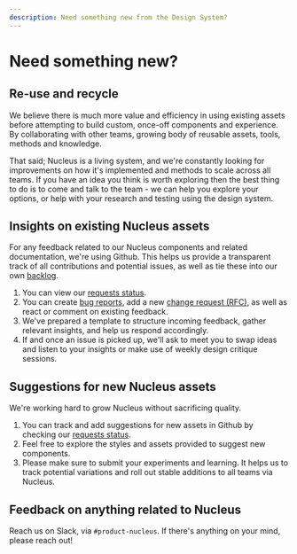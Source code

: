 ```yaml
---
description: Need something new from the Design System?
---
```


# Need something new?

## Re-use and recycle

We believe there is much more value and efficiency in using existing assets before attempting to build custom, once-off components and experience. By collaborating with other teams, growing body of reusable assets, tools, methods and knowledge.

That said; Nucleus is a living system, and we're constantly looking for improvements on how it's implemented and methods to scale across all teams. If you have an idea you think is worth exploring then the best thing to do is to come and talk to the team - we can help you explore your options, or help with your research and testing using the design system.  

## Insights on existing Nucleus assets

For any feedback related to our Nucleus components and related documentation, we're using Github. This helps us provide a transparent track of all contributions and potential issues, as well as tie these into our own [backlog](https://github.com/ConnectedHomes/nucleus/milestone/18).

1. You can view our [requests status](https://github.com/ConnectedHomes/nucleus/projects/6).
2. You can create [bug reports](https://github.com/ConnectedHomes/nucleus/issues/new?assignees=&labels=Bug&template=a--bug-report.md&title=[bug]%20[ns-COMPONENT]), add a new [change request (RFC)](https://github.com/ConnectedHomes/nucleus/issues/new?assignees=&labels=RFC,+draft&template=b--request-a-change.md&title=[RFC]+Title+of+the+request), as well as react or comment on existing feedback.
3. We've prepared a template to structure incoming feedback, gather relevant insights, and help us respond accordingly.
4. If and once an issue is picked up, we'll ask to meet you to swap ideas and listen to your insights or make use of weekly design critique sessions.

## Suggestions for new Nucleus assets

We're working hard to grow Nucleus without sacrificing quality.

1. You can track and add suggestions for new assets in Github by checking our [requests status](https://github.com/ConnectedHomes/nucleus/projects/6).
2. Feel free to explore the styles and assets provided to suggest new components.
3. Please make sure to submit your experiments and learning. It helps us to track potential variations and roll out stable additions to all teams via Nucleus.

## Feedback on anything related to Nucleus

Reach us on Slack, via `#product-nucleus`. If there's anything on your mind, please reach out!
